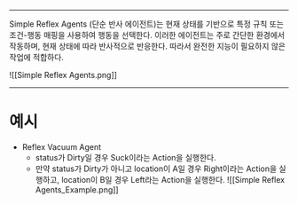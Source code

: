 
---
Simple Reflex Agents (단순 반사 에이전트)는 현재 상태를 기반으로 특정 규칙 또는 조건-행동 매핑을 사용하여 행동을 선택한다. 이러한 에이전트는 주로 간단한 환경에서 작동하며, 현재 상태에 따라 반사적으로 반응한다. 따라서 완전한 지능이 필요하지 않은 작업에 적합하다.

![[Simple Reflex Agents.png]]

---
# 예시

- Reflex Vacuum Agent
  - status가 Dirty일 경우 Suck이라는 Action을 실행한다.
  - 만약 status가 Dirty가 아니고 location이 A일 경우 Right이라는 Action을 실행하고, location이 B일 경우 Left라는 Action을 실행한다. 
![[Simple Reflex Agents_Example.png]]